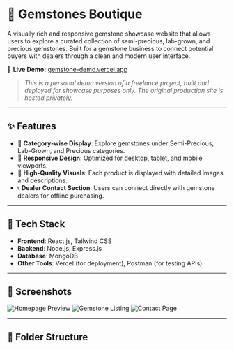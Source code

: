 # 💎 Gemstones Boutique

A visually rich and responsive gemstone showcase website that allows users to explore a curated collection of semi-precious, lab-grown, and precious gemstones. Built for a gemstone business to connect potential buyers with dealers through a clean and modern user interface.

🔗 **Live Demo:** [gemstone-demo.vercel.app]()  
> _This is a personal demo version of a freelance project, built and deployed for showcase purposes only. The original production site is hosted privately._

---

## ✨ Features

- 🪷 **Category-wise Display**: Explore gemstones under Semi-Precious, Lab-Grown, and Precious categories.
- 📱 **Responsive Design**: Optimized for desktop, tablet, and mobile viewports.
- 📸 **High-Quality Visuals**: Each product is displayed with detailed images and descriptions.
- 📞 **Dealer Contact Section**: Users can connect directly with gemstone dealers for offline purchasing.

---

## 🔧 Tech Stack

- **Frontend**: React.js, Tailwind CSS
- **Backend**: Node.js, Express.js
- **Database**: MongoDB
- **Other Tools**: Vercel (for deployment), Postman (for testing APIs)

---

## 📸 Screenshots

<!-- Add screenshots to your repo and link them here -->
![Homepage Preview](./screenshots/homepage.png)
![Gemstone Listing](./screenshots/category.png)
![Contact Page](./screenshots/contact.png)

---

## 📂 Folder Structure
